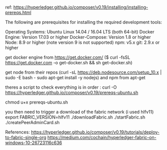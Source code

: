 ref: https://hyperledger.github.io/composer/v0.19/installing/installing-prereqs.html

The following are prerequisites for installing the required development tools:

Operating Systems: Ubuntu Linux 14.04 / 16.04 LTS (both 64-bit)
Docker Engine: Version 17.03 or higher
Docker-Compose: Version 1.8 or higher
Node: 8.9 or higher (note version 9 is not supported)
npm: v5.x
git: 2.9.x or higher

get docker engine from https://get.docker.com/ ($ curl -fsSL https://get.docker.com -o get-docker.sh && sh get-docker.sh)

get node from their repos (curl -sL https://deb.nodesource.com/setup_10.x | sudo -E bash -
sudo apt-get install -y nodejs) and npm from apt-get

theres a script to check everything is in order :
curl -O https://hyperledger.github.io/composer/v0.19/prereqs-ubuntu.sh

chmod u+x prereqs-ubuntu.sh

you then need to trigger a download of the fabric network (i used hlfv11)
export FABRIC_VERSION=hlfv11
./downloadFabric.sh
./startFabric.sh
./createPeerAdminCard.sh

References:
https://hyperledger.github.io/composer/v0.19/tutorials/deploy-to-fabric-single-org 
https://medium.com/cochain/hyperledger-fabric-on-windows-10-26723116c636